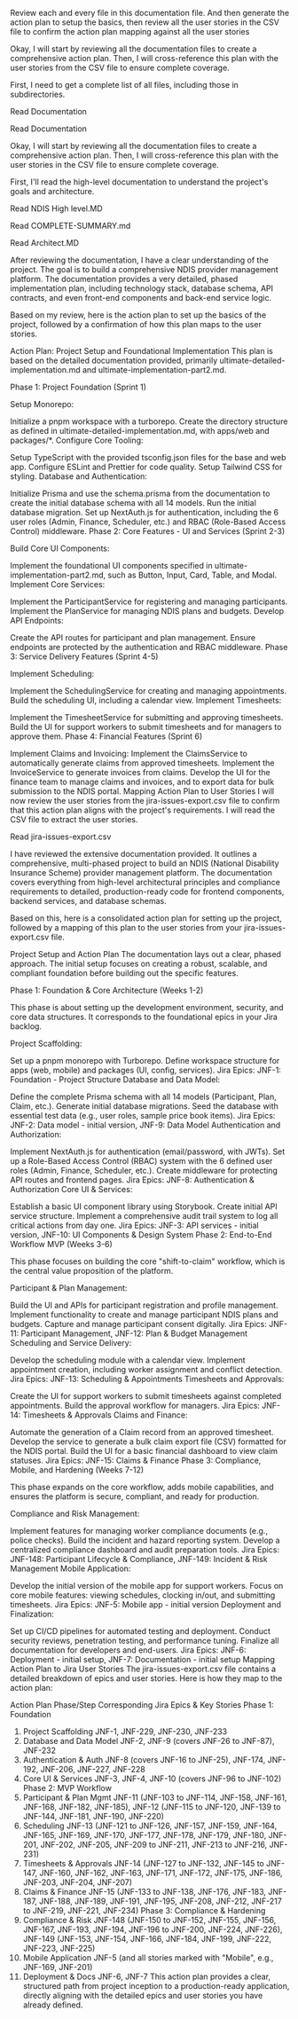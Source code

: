 
Review each and every file in this documentation file. And then generate the action plan to setup the basics, then review all the user stories in the CSV file to confirm the action plan mapping against all the user stories

Okay, I will start by reviewing all the documentation files to create a comprehensive action plan. Then, I will cross-reference this plan with the user stories from the CSV file to ensure complete coverage.

First, I need to get a complete list of all files, including those in subdirectories.

Read Documentation

Read Documentation

Okay, I will start by reviewing all the documentation files to create a comprehensive action plan. Then, I will cross-reference this plan with the user stories in the CSV file to ensure complete coverage.

First, I'll read the high-level documentation to understand the project's goals and architecture.

Read NDIS High level.MD

Read COMPLETE-SUMMARY.md

Read Architect.MD

After reviewing the documentation, I have a clear understanding of the project. The goal is to build a comprehensive NDIS provider management platform. The documentation provides a very detailed, phased implementation plan, including technology stack, database schema, API contracts, and even front-end components and back-end service logic.

Based on my review, here is the action plan to set up the basics of the project, followed by a confirmation of how this plan maps to the user stories.

Action Plan: Project Setup and Foundational Implementation
This plan is based on the detailed documentation provided, primarily ultimate-detailed-implementation.md and ultimate-implementation-part2.md.

Phase 1: Project Foundation (Sprint 1)

Setup Monorepo:

Initialize a pnpm workspace with a turborepo.
Create the directory structure as defined in ultimate-detailed-implementation.md, with apps/web and packages/*.
Configure Core Tooling:

Setup TypeScript with the provided tsconfig.json files for the base and web app.
Configure ESLint and Prettier for code quality.
Setup Tailwind CSS for styling.
Database and Authentication:

Initialize Prisma and use the schema.prisma from the documentation to create the initial database schema with all 14 models.
Run the initial database migration.
Set up NextAuth.js for authentication, including the 6 user roles (Admin, Finance, Scheduler, etc.) and RBAC (Role-Based Access Control) middleware.
Phase 2: Core Features - UI and Services (Sprint 2-3)

Build Core UI Components:

Implement the foundational UI components specified in ultimate-implementation-part2.md, such as Button, Input, Card, Table, and Modal.
Implement Core Services:

Implement the ParticipantService for registering and managing participants.
Implement the PlanService for managing NDIS plans and budgets.
Develop API Endpoints:

Create the API routes for participant and plan management.
Ensure endpoints are protected by the authentication and RBAC middleware.
Phase 3: Service Delivery Features (Sprint 4-5)

Implement Scheduling:

Implement the SchedulingService for creating and managing appointments.
Build the scheduling UI, including a calendar view.
Implement Timesheets:

Implement the TimesheetService for submitting and approving timesheets.
Build the UI for support workers to submit timesheets and for managers to approve them.
Phase 4: Financial Features (Sprint 6)

Implement Claims and Invoicing:
Implement the ClaimsService to automatically generate claims from approved timesheets.
Implement the InvoiceService to generate invoices from claims.
Develop the UI for the finance team to manage claims and invoices, and to export data for bulk submission to the NDIS portal.
Mapping Action Plan to User Stories
I will now review the user stories from the jira-issues-export.csv file to confirm that this action plan aligns with the project's requirements. I will read the CSV file to extract the user stories.

Read jira-issues-export.csv

I have reviewed the extensive documentation provided. It outlines a comprehensive, multi-phased project to build an NDIS (National Disability Insurance Scheme) provider management platform. The documentation covers everything from high-level architectural principles and compliance requirements to detailed, production-ready code for frontend components, backend services, and database schemas.

Based on this, here is a consolidated action plan for setting up the project, followed by a mapping of this plan to the user stories from your jira-issues-export.csv file.

Project Setup and Action Plan
The documentation lays out a clear, phased approach. The initial setup focuses on creating a robust, scalable, and compliant foundation before building out the specific features.

Phase 1: Foundation & Core Architecture (Weeks 1-2)

This phase is about setting up the development environment, security, and core data structures. It corresponds to the foundational epics in your Jira backlog.

Project Scaffolding:

Set up a pnpm monorepo with Turborepo.
Define workspace structure for apps (web, mobile) and packages (UI, config, services).
Jira Epics: JNF-1: Foundation - Project Structure
Database and Data Model:

Define the complete Prisma schema with all 14 models (Participant, Plan, Claim, etc.).
Generate initial database migrations.
Seed the database with essential test data (e.g., user roles, sample price book items).
Jira Epics: JNF-2: Data model - initial version, JNF-9: Data Model
Authentication and Authorization:

Implement NextAuth.js for authentication (email/password, with JWTs).
Set up a Role-Based Access Control (RBAC) system with the 6 defined user roles (Admin, Finance, Scheduler, etc.).
Create middleware for protecting API routes and frontend pages.
Jira Epics: JNF-8: Authentication & Authorization
Core UI & Services:

Establish a basic UI component library using Storybook.
Create initial API service structure.
Implement a comprehensive audit trail system to log all critical actions from day one.
Jira Epics: JNF-3: API services - initial version, JNF-10: UI Components & Design System
Phase 2: End-to-End Workflow MVP (Weeks 3-6)

This phase focuses on building the core "shift-to-claim" workflow, which is the central value proposition of the platform.

Participant & Plan Management:

Build the UI and APIs for participant registration and profile management.
Implement functionality to create and manage participant NDIS plans and budgets.
Capture and manage participant consent digitally.
Jira Epics: JNF-11: Participant Management, JNF-12: Plan & Budget Management
Scheduling and Service Delivery:

Develop the scheduling module with a calendar view.
Implement appointment creation, including worker assignment and conflict detection.
Jira Epics: JNF-13: Scheduling & Appointments
Timesheets and Approvals:

Create the UI for support workers to submit timesheets against completed appointments.
Build the approval workflow for managers.
Jira Epics: JNF-14: Timesheets & Approvals
Claims and Finance:

Automate the generation of a Claim record from an approved timesheet.
Develop the service to generate a bulk claim export file (CSV) formatted for the NDIS portal.
Build the UI for a basic financial dashboard to view claim statuses.
Jira Epics: JNF-15: Claims & Finance
Phase 3: Compliance, Mobile, and Hardening (Weeks 7-12)

This phase expands on the core workflow, adds mobile capabilities, and ensures the platform is secure, compliant, and ready for production.

Compliance and Risk Management:

Implement features for managing worker compliance documents (e.g., police checks).
Build the incident and hazard reporting system.
Develop a centralized compliance dashboard and audit preparation tools.
Jira Epics: JNF-148: Participant Lifecycle & Compliance, JNF-149: Incident & Risk Management
Mobile Application:

Develop the initial version of the mobile app for support workers.
Focus on core mobile features: viewing schedules, clocking in/out, and submitting timesheets.
Jira Epics: JNF-5: Mobile app - initial version
Deployment and Finalization:

Set up CI/CD pipelines for automated testing and deployment.
Conduct security reviews, penetration testing, and performance tuning.
Finalize all documentation for developers and end-users.
Jira Epics: JNF-6: Deployment - initial setup, JNF-7: Documentation - initial setup
Mapping Action Plan to Jira User Stories
The jira-issues-export.csv file contains a detailed breakdown of epics and user stories. Here is how they map to the action plan:

Action Plan Phase/Step	Corresponding Jira Epics & Key Stories
Phase 1: Foundation	
1. Project Scaffolding	JNF-1, JNF-229, JNF-230, JNF-233
2. Database and Data Model	JNF-2, JNF-9 (covers JNF-26 to JNF-87), JNF-232
3. Authentication & Auth	JNF-8 (covers JNF-16 to JNF-25), JNF-174, JNF-192, JNF-206, JNF-227, JNF-228
4. Core UI & Services	JNF-3, JNF-4, JNF-10 (covers JNF-96 to JNF-102)
Phase 2: MVP Workflow	
1. Participant & Plan Mgmt	JNF-11 (JNF-103 to JNF-114, JNF-158, JNF-161, JNF-168, JNF-182, JNF-185), JNF-12 (JNF-115 to JNF-120, JNF-139 to JNF-144, JNF-181, JNF-190, JNF-220)
2. Scheduling	JNF-13 (JNF-121 to JNF-126, JNF-157, JNF-159, JNF-164, JNF-165, JNF-169, JNF-170, JNF-177, JNF-178, JNF-179, JNF-180, JNF-201, JNF-202, JNF-205, JNF-209 to JNF-211, JNF-213 to JNF-216, JNF-231)
3. Timesheets & Approvals	JNF-14 (JNF-127 to JNF-132, JNF-145 to JNF-147, JNF-160, JNF-162, JNF-163, JNF-171, JNF-172, JNF-175, JNF-186, JNF-203, JNF-204, JNF-207)
4. Claims & Finance	JNF-15 (JNF-133 to JNF-138, JNF-176, JNF-183, JNF-187, JNF-188, JNF-189, JNF-191, JNF-195, JNF-208, JNF-212, JNF-217 to JNF-219, JNF-221, JNF-234)
Phase 3: Compliance & Hardening	
1. Compliance & Risk	JNF-148 (JNF-150 to JNF-152, JNF-155, JNF-156, JNF-167, JNF-193, JNF-194, JNF-196 to JNF-200, JNF-224, JNF-226), JNF-149 (JNF-153, JNF-154, JNF-166, JNF-184, JNF-199, JNF-222, JNF-223, JNF-225)
2. Mobile Application	JNF-5 (and all stories marked with "Mobile", e.g., JNF-169, JNF-201)
3. Deployment & Docs	JNF-6, JNF-7
This action plan provides a clear, structured path from project inception to a production-ready application, directly aligning with the detailed epics and user stories you have already defined.